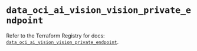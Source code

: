 # `data_oci_ai_vision_vision_private_endpoint`

Refer to the Terraform Registry for docs: [`data_oci_ai_vision_vision_private_endpoint`](https://registry.terraform.io/providers/hashicorp/oci/7.19.0/docs/data-sources/ai_vision_vision_private_endpoint).
